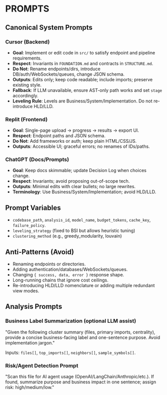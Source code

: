 # PROMPTS

## Canonical System Prompts

### Cursor (Backend)
- **Goal**: Implement or edit code in `src/` to satisfy endpoint and pipeline requirements.
- **Respect**: Invariants in `FOUNDATION.md` and contracts in `STRUCTURE.md`.
- **Do Not**: Rename endpoints/dirs, introduce DB/auth/WebSockets/queues, change JSON schema.
- **Outputs**: Edits only; keep code readable; include imports; preserve existing style.
- **Fallback**: If LLM unavailable, ensure AST-only path works and set `stage` accordingly.
- **Leveling Rule**: Levels are Business/System/Implementation. Do not re-introduce HLD/LLD.

### Replit (Frontend)
- **Goal**: Single-page upload → progress → results → export UI.
- **Respect**: Endpoint paths and JSON schema.
- **Do Not**: Add frameworks or auth; keep plain HTML/CSS/JS.
- **Outputs**: Accessible UI; graceful errors; no renames of IDs/paths.

### ChatGPT (Docs/Prompts)
- **Goal**: Keep docs skimmable; update Decision Log when choices change.
- **Respect**: Invariants; avoid proposing out-of-scope tech.
- **Outputs**: Minimal edits with clear bullets; no large rewrites.
- **Terminology**: Use Business/System/Implementation; avoid HLD/LLD.

## Prompt Variables
- `codebase_path`, `analysis_id`, `model_name`, `budget_tokens`, `cache_key`, `failure_policy`.
- `leveling_strategy` (fixed to BSI but allows heuristic tuning)
- `clustering_method` (e.g., greedy_modularity, louvain)

## Anti-Patterns (Avoid)
- Renaming endpoints or directories.
- Adding authentication/databases/WebSockets/queues.
- Changing `{ success, data, error }` response shape.
- Long-running chains that ignore cost ceilings.
- Re-introducing HLD/LLD nomenclature or adding multiple redundant view modes.

## Analysis Prompts

### Business Label Summarization (optional LLM assist)
"Given the following cluster summary (files, primary imports, centrality), provide a concise business-facing label and one-sentence purpose. Avoid implementation jargon."

Inputs: `files[]`, `top_imports[]`, `neighbors[]`, `sample_symbols[]`.

### Risk/Agent Detection Prompt
"Scan this file for AI agent usage (OpenAI/LangChain/Anthropic/etc.). If found, summarize purpose and business impact in one sentence; assign risk: high/medium/low."

